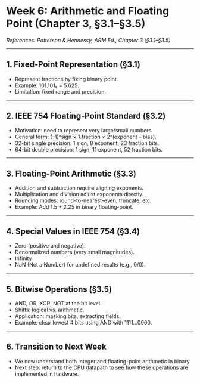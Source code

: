 # Week 6: Arithmetic and Floating Point (Chapter 3, §3.1–§3.5)  

*References: Patterson & Hennessy, ARM Ed., Chapter 3 (§3.1–§3.5)*  

---

## 1. Fixed-Point Representation (§3.1)  
- Represent fractions by fixing binary point.  
- Example: 101.101₂ = 5.625.  
- Limitation: fixed range and precision.  

---

## 2. IEEE 754 Floating-Point Standard (§3.2)  
- Motivation: need to represent very large/small numbers.  
- General form: (–1)^sign × 1.fraction × 2^(exponent – bias).  
- 32-bit single precision: 1 sign, 8 exponent, 23 fraction bits.  
- 64-bit double precision: 1 sign, 11 exponent, 52 fraction bits.  

---

## 3. Floating-Point Arithmetic (§3.3)  
- Addition and subtraction require aligning exponents.  
- Multiplication and division adjust exponents directly.  
- Rounding modes: round-to-nearest-even, truncate, etc.  
- Example: Add 1.5 + 2.25 in binary floating-point.  

---

## 4. Special Values in IEEE 754 (§3.4)  
- Zero (positive and negative).  
- Denormalized numbers (very small magnitudes).  
- Infinity 
- NaN (Not a Number) for undefined results (e.g., 0/0).  

---

## 5. Bitwise Operations (§3.5)  
- AND, OR, XOR, NOT at the bit level.  
- Shifts: logical vs. arithmetic.  
- Application: masking bits, extracting fields.  
- Example: clear lowest 4 bits using AND with 1111…0000.  

---

## 6. Transition to Next Week  
- We now understand both integer and floating-point arithmetic in binary.  
- Next step: return to the CPU datapath to see how these operations are implemented in hardware.  
